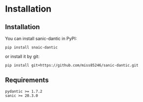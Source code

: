 # Installation

## Installation
You can install sanic-dantic in PyPI:

```shell
pip install snaic-dantic
```

or install it by git:

```shell
pip install git+https://github.com/miss85246/sanic-dantic.git
```

## Requirements
```text
pydantic >= 1.7.2
sanic >= 20.3.0
```